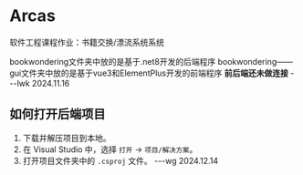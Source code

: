 # Arcas
软件工程课程作业：书籍交换/漂流系统系统

bookwondering文件夹中放的是基于.net8开发的后端程序
bookwondering——gui文件夹中放的是基于vue3和ElementPlus开发的前端程序
**前后端还未做连接** 
                                          ---lwk 2024.11.16
## 如何打开后端项目

1. 下载并解压项目到本地。
2. 在 Visual Studio 中，选择 `打开` -> `项目/解决方案`。
3. 打开项目文件夹中的 `.csproj` 文件。
                                           ---wg 2024.12.14
